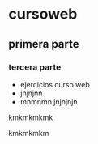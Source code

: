 # cursoweb
## primera parte
### tercera parte

- ejercicios curso web
- jnjnjnn
- mnmnmn
jnjnjnjn


kmkmkmkmk

kmkmkmkm


